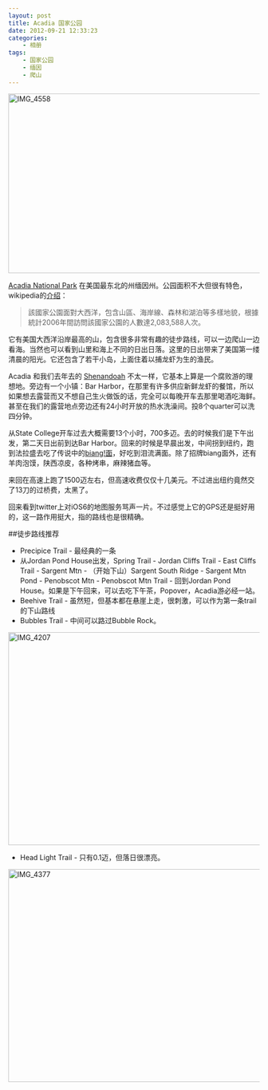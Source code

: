 ```yaml
--- 
layout: post
title: Acadia 国家公园
date: 2012-09-21 12:33:23
categories:
    - 相册
tags:
    - 国家公园
    - 缅因
    - 爬山
---
```

<a href="http://flic.kr/s/aHsjCbRvoG" title="Acadia National Park by ztpala, on Flickr"><img src="http://farm9.staticflickr.com/8179/8007159989_0d01199768_z.jpg" width="640" height="360" alt="IMG_4558"></a>

[Acadia National Park](http://www.nps.gov/acad/index.htm) 在美国最东北的州缅因州。公园面积不大但很有特色，wikipedia的[介绍](http://zh.wikipedia.org/wiki/%E9%98%BF%E7%A7%91%E5%BA%95%E4%BA%9E%E5%9C%8B%E5%AE%B6%E5%85%AC%E5%9C%92)：

> 該國家公園面對大西洋，包含山區、海岸線、森林和湖泊等多樣地貌，根據統計2006年間訪問該國家公園的人數達2,083,588人次。

它有美国大西洋沿岸最高的山，包含很多非常有趣的徒步路线，可以一边爬山一边看海。当然也可以看到山里和海上不同的日出日落。这里的日出带来了美国第一缕清晨的阳光。它还包含了若干小岛，上面住着以捕龙虾为生的渔民。

Acadia 和我们去年去的 [Shenandoah](/2011/10/24/shenandoah-national-park/) 不太一样，它基本上算是一个腐败游的理想地。旁边有一个小镇：Bar Harbor，在那里有许多供应新鲜龙虾的餐馆，所以如果想去露营而又不想自己生火做饭的话，完全可以每晚开车去那里喝酒吃海鲜。甚至在我们的露营地点旁边还有24小时开放的热水洗澡间。投8个quarter可以洗四分钟。

从State College开车过去大概需要13个小时，700多迈。去的时候我们是下午出发，第二天日出前到达Bar Harbor。回来的时候是早晨出发，中间拐到纽约，跑到法拉盛去吃了传说中的[biang!面](https://foursquare.com/v/biang/4faff7eae4b03b8055801cde)，好吃到泪流满面。除了招牌biang面外，还有羊肉泡馍，陕西凉皮，各种烤串，麻辣猪血等。

来回在高速上跑了1500迈左右，但高速收费仅仅十几美元。不过进出纽约竟然交了13刀的过桥费，太黑了。

回来看到twitter上对iOS6的地图服务骂声一片。不过感觉上它的GPS还是挺好用的，这一路作用挺大，指的路线也是很精确。

##徒步路线推荐
* Precipice Trail - 最经典的一条
* 从Jordan Pond House出发，Spring Trail - Jordan Cliffs Trail - East Cliffs Trail - Sargent Mtn - （开始下山）Sargent South Ridge - Sargent Mtn Pond - Penobscot Mtn - Penobscot Mtn Trail - 回到Jordan Pond House。如果是下午回来，可以去吃下午茶，Popover，Acadia游必经一站。
* Beehive Trail - 虽然短，但基本都在悬崖上走，很刺激，可以作为第一条trail的下山路线
* Bubbles Trail - 中间可以路过Bubble Rock。

<a href="http://www.flickr.com/photos/ztpala/8007201294/" title="IMG_4207 by ztpala, on Flickr"><img src="http://farm9.staticflickr.com/8309/8007201294_20af20bd66_z.jpg" width="640" height="427" alt="IMG_4207"></a>

* Head Light Trail - 只有0.1迈，但落日很漂亮。

<a href="http://www.flickr.com/photos/ztpala/8007177551/" title="IMG_4377 by ztpala, on Flickr"><img src="http://farm9.staticflickr.com/8038/8007177551_586aa1de2a_z.jpg" width="640" height="427" alt="IMG_4377"></a>